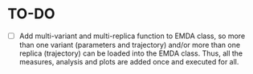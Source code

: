 # TO-DO

- [ ] Add multi-variant and multi-replica function to EMDA class, so more than one variant (parameters and trajectory) and/or more than one replica (trajectory) can be loaded into the EMDA class. Thus, all the measures, analysis and plots are added once and executed for all.